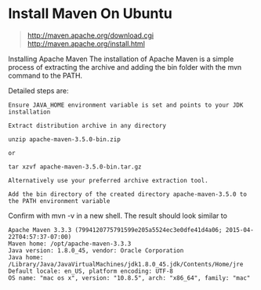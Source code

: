 # Install Maven On Ubuntu
> http://maven.apache.org/download.cgi   
> http://maven.apache.org/install.html  

Installing Apache Maven
The installation of Apache Maven is a simple process of extracting the archive and adding the bin folder with the mvn command to the PATH.

Detailed steps are:
```
Ensure JAVA_HOME environment variable is set and points to your JDK installation

Extract distribution archive in any directory

unzip apache-maven-3.5.0-bin.zip

or

tar xzvf apache-maven-3.5.0-bin.tar.gz

Alternatively use your preferred archive extraction tool.

Add the bin directory of the created directory apache-maven-3.5.0 to the PATH environment variable
```

Confirm with mvn -v in a new shell. The result should look similar to
```
Apache Maven 3.3.3 (7994120775791599e205a5524ec3e0dfe41d4a06; 2015-04-22T04:57:37-07:00)
Maven home: /opt/apache-maven-3.3.3
Java version: 1.8.0_45, vendor: Oracle Corporation
Java home: /Library/Java/JavaVirtualMachines/jdk1.8.0_45.jdk/Contents/Home/jre
Default locale: en_US, platform encoding: UTF-8
OS name: "mac os x", version: "10.8.5", arch: "x86_64", family: "mac"
```
